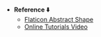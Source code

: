 - **Reference ⬇️**
  - [Flaticon Abstract Shape](https://www.flaticon.com/free-icons/abstract-shape)
  - [Online Tutorials Video](https://youtu.be/2cLw7msLXKs?si=kOsLjA_RYU_7R9TE)

